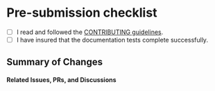 # Pre-submission checklist

 * [ ] I read and followed the [CONTRIBUTING guidelines](../CONTRIBUTING.md).
 * [ ] I have insured that the documentation tests complete successfully.

## Summary of Changes

[//]: # (Please summarize your commits here. For any complex or contenious changes, please also provide justifications.)



#### Related Issues, PRs, and Discussions

[//]: # (Please link to related issues, pull requests, and discussions here - especially corresponding code PRs. If your PR has no related issues, PRs, or discussions, please provide a justification for this PR here instead.)



